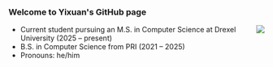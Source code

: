 ### Welcome to Yixuan's GitHub page


<img align="right" src="https://github-readme-stats.vercel.app/api?username=Yixuan-Shen&theme=tokyonight" />

- Current student pursuing an M.S. in Computer Science at Drexel University (2025 – present)
- B.S. in Computer Science from PRI (2021 – 2025)
- Pronouns: he/him

<!--
**Yixuan-Shen/Yixuan-Shen** is a ✨ _special_ ✨ repository because its `README.md` (this file) appears on your GitHub profile.

Here are some ideas to get you started:

- 🔭 I’m currently working on ...
- 🌱 I’m currently learning ...
- 👯 I’m looking to collaborate on ...
- 🤔 I’m looking for help with ...
- 💬 Ask me about ...
- 📫 How to reach me: ...
- 😄 Pronouns: ...
- ⚡ Fun fact: ...
-->
